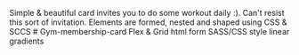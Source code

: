 Simple & beautiful card invites you to do some workout daily :). 
Can't resist this sort of invitation. 
Elements are formed, nested and shaped using CSS & SCCS # Gym-membership-card
Flex & Grid
html form
SASS/CSS style
linear gradients
